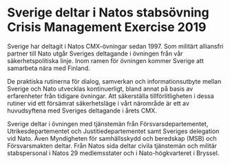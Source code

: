 # Sverige deltar i Natos stabsövning Crisis Management Exercise 2019

Sverige har deltagit i Natos CMX\-övningar sedan 1997\. Som militärt alliansfri partner till Nato utgår Sveriges deltagande i övningen från vår säkerhetspolitiska linje. Inom ramen för övningen kommer Sverige att samarbeta nära med Finland.

De praktiska rutinerna för dialog, samverkan och informationsutbyte mellan Sverige och Nato utvecklas kontinuerligt, bland annat på basis av erfarenheter från tidigare övningar. Att säkerställa tillförlitligheten i dessa rutiner vid ett försämrat säkerhetsläge i vårt närområde är ett av huvudsyftena med Sveriges deltagande i årets CMX.

Sverige deltar i övningen med tjänstemän från Försvarsdepartementet, Utrikesdepartementet och Justitiedepartementet samt Sveriges delegation vid Nato. Även Myndigheten för samhällsskydd och beredskap (MSB) och Försvarsmakten deltar. Från Natos sida deltar civila tjänstemän och militär stabspersonal i Natos 29 medlemsstater och i Nato\-högkvarteret i Bryssel.
